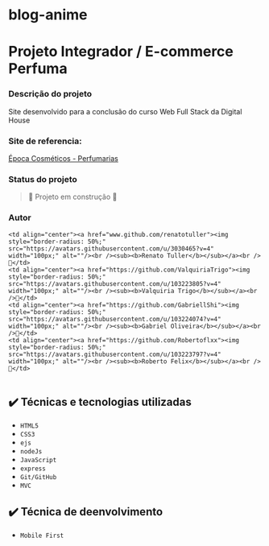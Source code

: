 # blog-anime

# Projeto Integrador / E-commerce Perfuma

### Descrição do projeto

Site desenvolvido para a conclusão do curso Web Full Stack da Digital House

### Site de referencia:

[Época Cosméticos - Perfumarias](https://www.epocacosmeticos.com.br/?utm_source=google&utm_medium=cpc&utm_campaign=brand&gbraid=0AAAAADozk7fLGOpugDxqr0a4M2K_RFq5S&gclid=CjwKCAjwy_aUBhACEiwA2IHHQLQATRwRi3ZV8yjvNiPPhxd8FBrIvCnZmbuvMTNt4yPyufJciIbTDRoC6OQQAvD_BwE&uam=true&mobile=2)

### Status do projeto

> :construction: Projeto em construção :construction:

### Autor

<table>
  <tr>

    <td align="center"><a href="www.github.com/renatotuller"><img style="border-radius: 50%;" src="https://avatars.githubusercontent.com/u/3030465?v=4" width="100px;" alt=""/><br /><sub><b>Renato Tuller</b></sub></a><br />🚀</td>
    <td align="center"><a href="https://github.com/ValquiriaTrigo"><img style="border-radius: 50%;" src="https://avatars.githubusercontent.com/u/103223805?v=4" width="100px;" alt=""/><br /><sub><b>Valquiria Trigo</b></sub></a><br />🚀</td>
    <td align="center"><a href="https://github.com/GabriellShi"><img style="border-radius: 50%;" src="https://avatars.githubusercontent.com/u/103224074?v=4" width="100px;" alt=""/><br /><sub><b>Gabriel Oliveira</b></sub></a><br />🚀</td>
    <td align="center"><a href="https://github.com/Robertoflxx"><img style="border-radius: 50%;" src="https://avatars.githubusercontent.com/u/103223797?v=4" width="100px;" alt=""/><br /><sub><b>Roberto Felix</b></sub></a><br />🚀</td>
  </tr>
  
</table>


## ✔️ Técnicas e tecnologias utilizadas

- ``HTML5``
- ``CSS3``
- ``ejs``
- ``nodeJs``
- ``JavaScript``
- ``express``
- ``Git/GitHub``
- ``MVC``

## ✔️ Técnica de deenvolvimento

- ``Mobile First``
